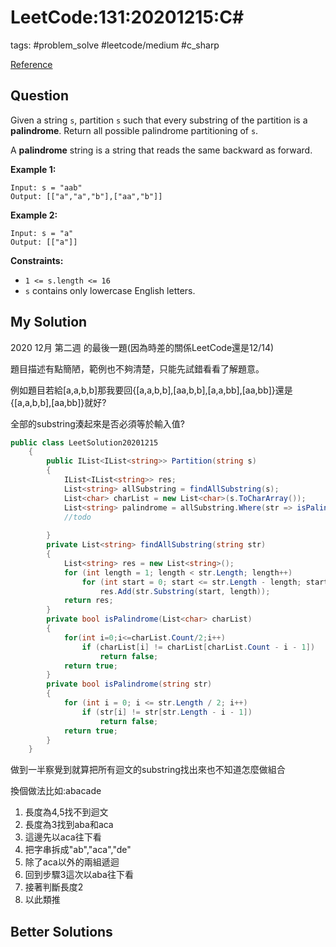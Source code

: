 # LeetCode:131:20201215:C\#

tags: #problem_solve #leetcode/medium #c_sharp 

[Reference](https://leetcode.com/problems/palindrome-partitioning/)

## Question

Given a string `s`, partition `s` such that every substring of the partition is a **palindrome**. Return all possible palindrome partitioning of `s`.

A **palindrome** string is a string that reads the same backward as forward.

**Example 1:**

```
Input: s = "aab"
Output: [["a","a","b"],["aa","b"]]
```

**Example 2:**

```
Input: s = "a"
Output: [["a"]]
```

**Constraints:**

- `1 <= s.length <= 16`
- `s` contains only lowercase English letters.

## My Solution

2020 12月 第二週 的最後一題(因為時差的關係LeetCode還是12/14)

題目描述有點簡陋，範例也不夠清楚，只能先試錯看看了解題意。

例如題目若給[a,a,b,b]那我要回{[a,a,b,b],[aa,b,b],[a,a,bb],[aa,bb]}還是{[a,a,b,b],[aa,bb]}就好?

全部的substring湊起來是否必須等於輸入值?

```C#
public class LeetSolution20201215
    {
        public IList<IList<string>> Partition(string s)
        {
            IList<IList<string>> res;
            List<string> allSubstring = findAllSubstring(s);
            List<char> charList = new List<char>(s.ToCharArray());
            List<string> palindrome = allSubstring.Where(str => isPalindrome(str)).ToList();
            //todo
            
        }
        private List<string> findAllSubstring(string str)
        {
            List<string> res = new List<string>();
            for (int length = 1; length < str.Length; length++)
                for (int start = 0; start <= str.Length - length; start++)
                    res.Add(str.Substring(start, length));
            return res;
        }
        private bool isPalindrome(List<char> charList)
        {
            for(int i=0;i<=charList.Count/2;i++)
                if (charList[i] != charList[charList.Count - i - 1])
                    return false;
            return true;
        }
        private bool isPalindrome(string str)
        {
            for (int i = 0; i <= str.Length / 2; i++)
                if (str[i] != str[str.Length - i - 1])
                    return false;
            return true;
        }
    }
```

做到一半察覺到就算把所有迴文的substring找出來也不知道怎麼做組合

換個做法比如:abacade

1. 長度為4,5找不到迴文
2. 長度為3找到aba和aca
3. 這邊先以aca往下看
4. 把字串拆成"ab","aca","de"
5. 除了aca以外的兩組遞迴
6. 回到步驟3這次以aba往下看
7. 接著判斷長度2
8. 以此類推

## Better Solutions
